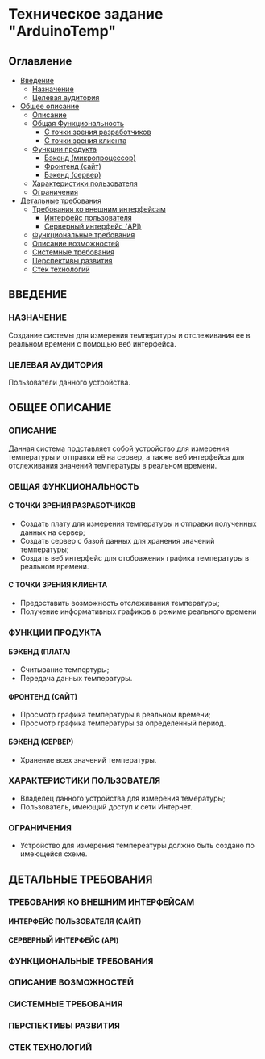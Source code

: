 # Техническое задание "ArduinoTemp"


## Оглавление
* [Введение](#ВВЕДЕНИЕ)
  * [Назначение](#НАЗНАЧЕНИЕ)
  * [Целевая аудитория](#МАСШТАБ-ПРОЕКТА)
* [Общее описание](#ОБЩЕЕ-ОПИСАНИЕ)
  * [Описание](#ОПИСАНИЕ)
  * [Общая Функциональность](#ОБЩАЯ-ФУНКЦИОНАЛЬНОСТЬ)
    * [С точки зрения разработчиков](#С-ТОЧКИ-ЗРЕНИЯ-РАЗРАБОТЧИКОВ)
    * [С точки зрения клиента](#С-ТОЧКИ-ЗРЕНИЯ-КЛИЕНТА)
  * [Функции продукта](#ФУНКЦИИ-ПРОДУКТА)
    * [Бэкенд (микропроцессор)](#БЭКЕНД-МИКРОПРОЦЕССОР)
    * [Фронтенд (сайт)](#ФРОНТЕНД-САЙТ)
    * [Бэкенд (сервер)](#БЭКЕНД-СЕРВЕР)
  * [Характеристики пользователя](#ХАРАКТЕРИСТИКИ-ПОЛЬЗОВАТЕЛЯ)
  * [Ограничения](#ОГРАНИЧЕНИЯ)
* [Детальные требования](#ДЕТАЛЬНЫЕ-ТРЕБОВАНИЯ)
  * [Требования ко внешним интерфейсам](#ТРЕБОВАНИЯ-КО-ВНЕШНИМ-ИНТЕРФЕЙСАМ)
    * [Интерфейс пользователя](#ИНТЕРФЕЙС-ПОЛЬЗОВАТЕЛЯ-САЙТ)
    * [Серверный интерфейс (API)](#СЕРВЕРНЫЙ-ИНТЕРФЕЙС-api)
  * [Функциональные требования](#ФУНКЦИОНАЛЬНЫЕ-ТРЕБОВАНИЯ)
  * [Описание возможностей](#ОПИСАНИЕ-ВОЗМОЖНОСТЕЙ)
  * [Системные требования](#СИСТЕМНЫЕ-ТРЕБОВАНИЯ)
  * [Перспективы развития](#ПЕРСПЕКТИВЫ-РАЗВИТИЯ)
  * [Стек технологий](#СТЕК-ТЕХНОЛОГИЙ)


## ВВЕДЕНИЕ
### НАЗНАЧЕНИЕ
Создание системы для измерения температуры и отслеживания ее в реальном времени с помощью веб интерфейса.

### ЦЕЛЕВАЯ АУДИТОРИЯ
Пользователи данного устройства.


## ОБЩЕЕ ОПИСАНИЕ
### ОПИСАНИЕ
Данная система прдставляет собой устройство для измерения температуры и отправки её на сервер, а также веб интерфейса для отслеживания значений температуры в реальном времени. 

### ОБЩАЯ ФУНКЦИОНАЛЬНОСТЬ
#### С ТОЧКИ ЗРЕНИЯ РАЗРАБОТЧИКОВ
* Создать плату для измерения температуры и отправки полученных данных на сервер;
* Создать сервер с базой данных для хранения значений температуры;
* Создать веб интерфейс для отображения графика температуры в реальном времени.
#### С ТОЧКИ ЗРЕНИЯ КЛИЕНТА
* Предоставить возможность отслеживания температуры;
* Получение информативных графиков в режиме реального времени

### ФУНКЦИИ ПРОДУКТА
#### БЭКЕНД (ПЛАТА)
* Считывание темпертуры;
* Передача данных температуры.
#### ФРОНТЕНД (САЙТ)
* Просмотр графика температуры в реальном времени;
* Просмотр графика температуры за определенный период.
#### БЭКЕНД (СЕРВЕР)
* Хранение всех значений температуры.

### ХАРАКТЕРИСТИКИ ПОЛЬЗОВАТЕЛЯ
* Владелец данного устройства для измерения темературы;
* Пользователь, имеющий доступ к сети Интернет.

### ОГРАНИЧЕНИЯ
* Устройство для измерения темпереатуры должно быть создано по имеющейся схеме.


## ДЕТАЛЬНЫЕ ТРЕБОВАНИЯ
### ТРЕБОВАНИЯ КО ВНЕШНИМ ИНТЕРФЕЙСАМ
#### ИНТЕРФЕЙС ПОЛЬЗОВАТЕЛЯ (САЙТ)
#### СЕРВЕРНЫЙ ИНТЕРФЕЙС (API)

### ФУНКЦИОНАЛЬНЫЕ ТРЕБОВАНИЯ

### ОПИСАНИЕ ВОЗМОЖНОСТЕЙ

### СИСТЕМНЫЕ ТРЕБОВАНИЯ

### ПЕРСПЕКТИВЫ РАЗВИТИЯ

### СТЕК ТЕХНОЛОГИЙ
